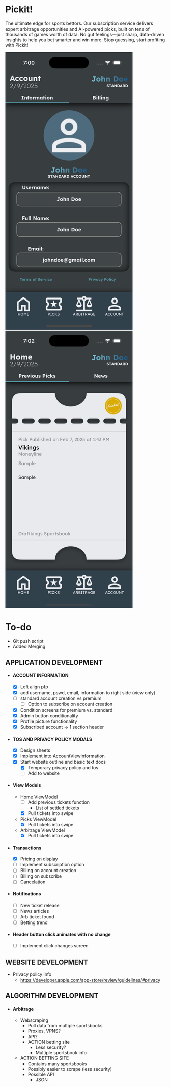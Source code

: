 # Pickit!
The ultimate edge for sports bettors. Our subscription service delivers expert arbitrage 
opportunities and AI-powered picks, built on tens of thousands of games worth of data. 
No gut feelings—just sharp, data-driven insights to help you bet smarter and win more. 
Stop guessing, start profiting with Pickit!

<p>
    <img src="https://github.com/ColdCrayon/Pickit/blob/main/Pictures/AccountScreen.png" alt="Account Screen" width=400/>
    <img src="https://github.com/ColdCrayon/Pickit/blob/main/Pictures/ArbitrageScreen.png" alt="Arbitrage Screen" width=400/>
</p>

# To-do

- Git push script
- Added Merging

## APPLICATION DEVELOPMENT
- #### ACCOUNT INFORMATION 
    - [x] Left align pfp
    - [x] add username, pswd, email, information to right side (view only)
    - [ ] standard account creation vs premium
        - [ ] Option to subscribe on account creation
    - [x] Condition screens for premium vs. standard
    - [x] Admin button conditionality 
    - [x] Profile picture functionality
    - [x] Subscribed account -> 1 section header

- #### TOS AND PRIVACY POLICY MODALS
    - [x] Design sheets
    - [x] Implement into AccountViewInformation
    - [x] Start website outline and basic text docs
        - [x] Temporary privacy policy and tos
        - [ ] Add to website

- #### View Models
    - Home ViewModel
        - [ ] Add previous tickets function
            - List of settled tickets
        - [x] Pull tickets into swipe
    - Picks ViewModel
        - [x] Pull tickets into swipe
    - Arbitrage ViewModel
        - [x] Pull tickets into swipe

- #### Transactions
    - [x] Pricing on display
    - [ ] Implement subscription option
    - [ ] Billing on account creation
    - [ ] Billing on subscribe
    - [ ] Cancelation

- #### Notifications
    - [ ] New ticket release
    - [ ] News articles
    - [ ] Arb ticket found
    - [ ] Betting trend

- #### Header button click animates with no change
    - [ ] Implement click changes screen

## WEBSITE DEVELOPMENT
- Privacy policy info
    - https://developer.apple.com/app-store/review/guidelines/#privacy

## ALGORITHM DEVELOPMENT
- #### Arbitrage
    - Webscraping
        - Pull data from multiple sportsbooks
        - Proxies, VPNS?
        - API?
        - ACTION betting site
            - Less security?
            - Multiple sportsbook info
    - ACTION BETTING SITE
        - Contains many sportsbooks
        - Possibly easier to scrape (less security)
        - Possible API
            - JSON

